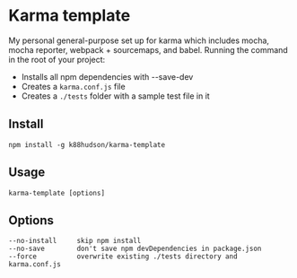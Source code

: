 # Karma template

My personal general-purpose set up for karma which includes mocha, mocha reporter, webpack + sourcemaps, and babel. Running the command in the root of your project:

- Installs all npm dependencies with --save-dev
- Creates a `karma.conf.js` file
- Creates a `./tests` folder with a sample test file in it

## Install
```
npm install -g k88hudson/karma-template
```

## Usage
```
karma-template [options]
```

## Options
```
--no-install     skip npm install
--no-save        don't save npm devDependencies in package.json
--force          overwrite existing ./tests directory and karma.conf.js
```
